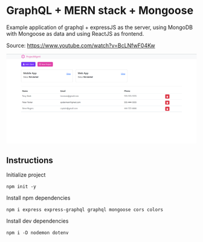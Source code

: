 # GraphQL + MERN stack + Mongoose

Example application of graphql + expressJS as the server, using MongoDB with Mongoose as data and using ReactJS as frontend.

Source: https://www.youtube.com/watch?v=BcLNfwF04Kw

![Project Management](repo-img.png 'App Image')

## Instructions

Initialize project

```
npm init -y
```

Install npm dependencies

```
npm i express express-graphql graphql mongoose cors colors
```

Install dev dependencies

```
npm i -D nodemon dotenv
```